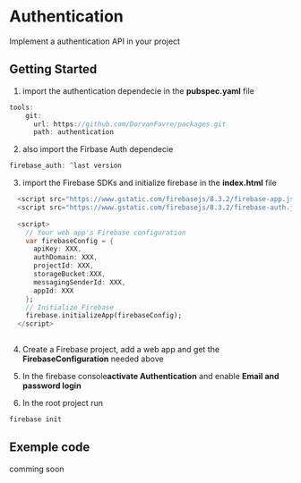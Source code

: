 # Authentication

Implement a authentication API in your project

## Getting Started

1. import the authentication dependecie in the **pubspec.yaml** file

```dart
tools:
    git:
      url: https://github.com/DorvanFavre/packages.git
      path: authentication
```

2. also import the Firbase Auth dependecie

```dart
firebase_auth: ^last version
```

3. import the Firebase SDKs and initialize firebase in the **index.html** file

```dart
  <script src="https://www.gstatic.com/firebasejs/8.3.2/firebase-app.js"></script>
  <script src="https://www.gstatic.com/firebasejs/8.3.2/firebase-auth.js"></script>
  
  <script>
    // Your web app's Firebase configuration
    var firebaseConfig = {
      apiKey: XXX,
      authDomain: XXX,
      projectId: XXX,
      storageBucket:XXX,
      messagingSenderId: XXX,
      appId: XXX
    };
    // Initialize Firebase
    firebase.initializeApp(firebaseConfig);
  </script>
  
```

4. Create a Firebase project, add a web app and get the **FirebaseConfiguration** needed above

5. In the firebase console**activate Authentication** and enable **Email and password login**
7. In the root project run 

 ```dart
 firebase init
 ```

## Exemple code

comming soon
